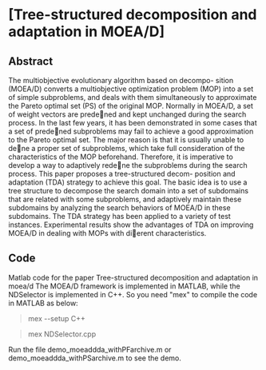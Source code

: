 # [Tree-structured decomposition and adaptation in MOEA/D]

## Abstract
The multiobjective evolutionary algorithm based on decompo-
sition (MOEA/D) converts a multiobjective optimization problem (MOP)
into a set of simple subproblems, and deals with them simultaneously to
approximate the Pareto optimal set (PS) of the original MOP. Normally
in MOEA/D, a set of weight vectors are predened and kept unchanged
during the search process. In the last few years, it has been demonstrated
in some cases that a set of predened subproblems may fail to achieve a
good approximation to the Pareto optimal set. The major reason is that
it is usually unable to dene a proper set of subproblems, which take full
consideration of the characteristics of the MOP beforehand. Therefore,
it is imperative to develop a way to adaptively redene the subproblems
during the search process. This paper proposes a tree-structured decom-
position and adaptation (TDA) strategy to achieve this goal. The basic
idea is to use a tree structure to decompose the search domain into a
set of subdomains that are related with some subproblems, and adaptively
maintain these subdomains by analyzing the search behaviors of
MOEA/D in these subdomains. The TDA strategy has been applied to
a variety of test instances. Experimental results show the advantages
of TDA on improving MOEA/D in dealing with MOPs with dierent
characteristics.

## Code
Matlab code for the paper Tree-structured decomposition and adaptation in moea/d
The MOEA/D framework is implemented in MATLAB, while the NDSelector is implemented in C++. 
So you need "mex" to compile the code in MATLAB as below:

> mex --setup C++

> mex NDSelector.cpp

Run the file demo_moeaddda_withPFarchive.m or demo_moeaddda_withPSarchive.m to see the demo.

